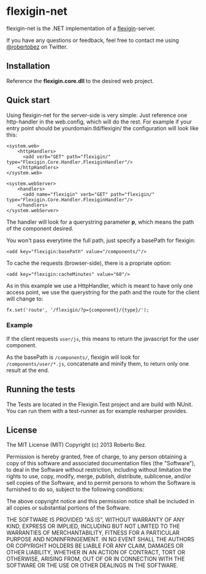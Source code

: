 # flexigin-net

flexigin-net is the .NET implementation of a [flexigin](https://github.com/robbz/flexigin)-server.

If you have any questions or feedback, feel free to contact me using [@robertobez](https://twitter.com/robertobez) on Twitter.

## Installation

Reference the **flexigin.core.dll** to the desired web project.

## Quick start

Using flexigin-net for the server-side is very simple: Just reference one http-handler in the web.config, which will do the rest.
For example if your entry point should be yourdomain.tld/flexigin/ the configuration will look like this:

    <system.web>
        <httpHandlers>
          <add verb="GET" path="flexigin/" type="Flexigin.Core.Handler.FlexiginHandler"/>
        </httpHandlers>
    </system.web>

    <system.webServer>
        <handlers>
          <add name="flexigin" verb="GET" path="flexigin/" type="Flexigin.Core.Handler.FlexiginHandler"/>
        </handlers>
    </system.webServer>

The handler will look for a querystring parameter **p**, which means the path of the component desired.

You won't pass everytime the full path, just specify a basePath for flexigin:

    <add key="flexigin:basePath" value="/components/"/>

To cache the requests (browser-side), there is a propriate option:

    <add key="flexigin:cacheMinutes" value="60"/>

As in this example we use a HttpHandler, which is meant to have only one access point, we use the querystring for the path and the route for the client will change to:

    fx.set('route', '/flexigin/?p={component}/{type}/');

### Example

If the client requests `user/js`, this means to return the javascript for the user component.

As the basePath is `/components/`, flexigin will look for `/components/user/*.js`, concatenate and minify them, to return only one result at the end.

## Running the tests

The Tests are located in the Flexigin.Test project and are build with NUnit. You can run them with a test-runner as for example resharper provides.

## License

The MIT License (MIT)
Copyright (c) 2013 Roberto Bez.
 
Permission is hereby granted, free of charge, to any person obtaining a copy of this software and associated documentation files (the "Software"), to deal in the Software without restriction, including without limitation the rights to use, copy, modify, merge, publish, distribute, sublicense, and/or sell copies of the Software, and to permit persons to whom the Software is furnished to do so, subject to the following conditions:
 
The above copyright notice and this permission notice shall be included in all copies or substantial portions of the Software.
 
THE SOFTWARE IS PROVIDED "AS IS", WITHOUT WARRANTY OF ANY KIND, EXPRESS OR IMPLIED, INCLUDING BUT NOT LIMITED TO THE WARRANTIES OF MERCHANTABILITY, FITNESS FOR A PARTICULAR PURPOSE AND NONINFRINGEMENT. IN NO EVENT SHALL THE AUTHORS OR COPYRIGHT HOLDERS BE LIABLE FOR ANY CLAIM, DAMAGES OR OTHER LIABILITY, WHETHER IN AN ACTION OF CONTRACT, TORT OR OTHERWISE, ARISING FROM, OUT OF OR IN CONNECTION WITH THE SOFTWARE OR THE USE OR OTHER DEALINGS IN THE SOFTWARE.